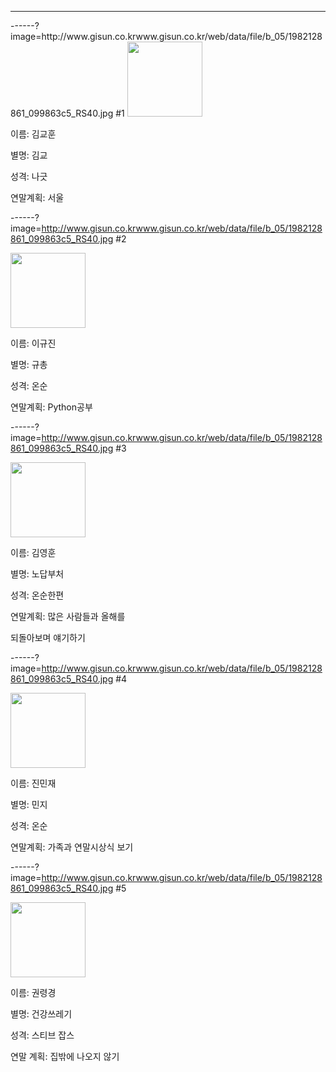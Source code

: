 ---
<section data-background="https://user-images.githubusercontent.com/34672273/50435633-700f4680-0925-11e9-93cd-71b2542fae0e.jpg" background-transition="slide" class="center"  >
------?image=http://www.gisun.co.krwww.gisun.co.kr/web/data/file/b_05/1982128861_099863c5_RS40.jpg
#1

<img width="120" src="https://scontent-icn1-1.xx.fbcdn.net/v/t1.0-9/21617877_1620885234640947_4016732577944580524_n.jpg?_nc_cat=100&_nc_ht=scontent-icn1-1.xx&oh=328fe365f25df15384a84b750e13d3b3&oe=5C9435AF">

이름: 김교훈

별명: 김교

성격: 나긋

연말계획: 서울


------?image=http://www.gisun.co.krwww.gisun.co.kr/web/data/file/b_05/1982128861_099863c5_RS40.jpg
#2

<img width="120" src="https://user-images.githubusercontent.com/34672273/50433910-73530400-091e-11e9-8813-0380ab1ecaa1.png">

이름: 이규진

별명: 규총

성격: 온순

연말계획: Python공부


------?image=http://www.gisun.co.krwww.gisun.co.kr/web/data/file/b_05/1982128861_099863c5_RS40.jpg
#3

<img width="120" src="https://user-images.githubusercontent.com/34672273/50433830-00498d80-091e-11e9-80b5-ae395d270380.jpg">

이름: 김영훈

별명: 노답부처

성격: 온순한편

연말계획: 많은 사람들과 올해를

되돌아보며 얘기하기


------?image=http://www.gisun.co.krwww.gisun.co.kr/web/data/file/b_05/1982128861_099863c5_RS40.jpg
#4

<img width="120" src = "https://user-images.githubusercontent.com/34672273/50433874-37b83a00-091e-11e9-9956-3ba70fc517ae.jpg">

이름: 진민재

별명: 민지

성격: 온순

연말계획: 가족과 연말시상식 보기


------?image=http://www.gisun.co.krwww.gisun.co.kr/web/data/file/b_05/1982128861_099863c5_RS40.jpg
#5

<img width="120" src = "https://user-images.githubusercontent.com/45252527/50433503-edce5480-091b-11e9-9de4-63a292ff028b.png">

이름: 권령경

별명: 건강쓰레기

성격: 스티브 잡스

연말 계획: 집밖에 나오지 않기
